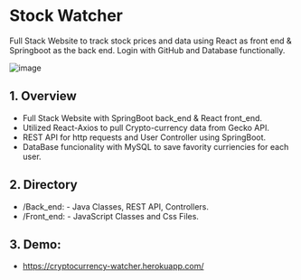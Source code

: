 # Stock Watcher
Full Stack Website to track stock prices and data using React as front end &amp; Springboot as the back end. Login with GitHub and Database functionally.

![image](https://user-images.githubusercontent.com/62676755/114276099-d03d3000-99ea-11eb-86ee-f8f2178148a6.png)


## 1. Overview
* Full Stack Website with SpringBoot back_end & React front_end.
* Utilized React-Axios to pull Crypto-currency data from Gecko API.
* REST API for http requests and User Controller using SpringBoot.
* DataBase funcionality with MySQL to save favority curriencies for each user.

## 2. Directory
* /Back_end: - Java Classes, REST API, Controllers.
* /Front_end: - JavaScript Classes and Css Files. 

## 3. Demo:
* https://cryptocurrency-watcher.herokuapp.com/
